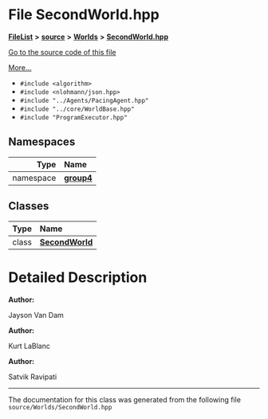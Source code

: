 

# File SecondWorld.hpp



[**FileList**](files.md) **>** [**source**](dir_b2f33c71d4aa5e7af42a1ca61ff5af1b.md) **>** [**Worlds**](dir_9813a27ecb6dbdc5ed22cda8cf865019.md) **>** [**SecondWorld.hpp**](_second_world_8hpp.md)

[Go to the source code of this file](_second_world_8hpp_source.md)

[More...](#detailed-description)

* `#include <algorithm>`
* `#include <nlohmann/json.hpp>`
* `#include "../Agents/PacingAgent.hpp"`
* `#include "../core/WorldBase.hpp"`
* `#include "ProgramExecutor.hpp"`













## Namespaces

| Type | Name |
| ---: | :--- |
| namespace | [**group4**](namespacegroup4.md) <br> |


## Classes

| Type | Name |
| ---: | :--- |
| class | [**SecondWorld**](classgroup4_1_1_second_world.md) <br> |


















































# Detailed Description




**Author:**

Jayson Van Dam 




**Author:**

Kurt LaBlanc 




**Author:**

Satvik Ravipati 





    

------------------------------
The documentation for this class was generated from the following file `source/Worlds/SecondWorld.hpp`

